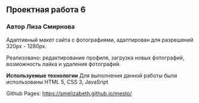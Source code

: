 ## Проектная работа 6
### Автор Лиза Смирнова 

Адаптивный макет сайта с фотографиями, адаптирован для разрешений 320px - 1280px.

Реализовано: редактирование профиля, загрузка новых фотографий, возможность лайка и удаления фотографий.

**Используемые технологии**
Для выполнения данной работы были использованы HTML 5, CSS 3, JavaSript



Github Pages: https://smelizabeth.github.io/mesto/ 